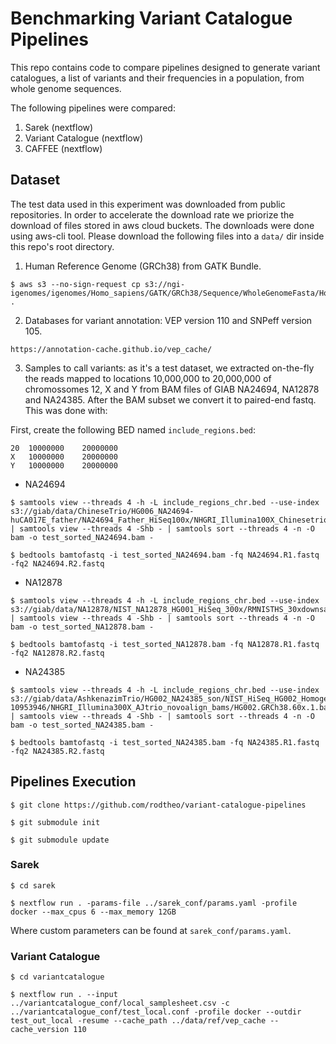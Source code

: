 # Benchmarking Variant Catalogue Pipelines

This repo contains code to compare pipelines designed to generate variant catalogues, a list of variants and their frequencies in a population, from whole genome sequences.

The following pipelines were compared:

1. Sarek (nextflow)
2. Variant Catalogue (nextflow)
3. CAFFEE (nextflow)

## Dataset

The test data used in this experiment was downloaded from public repositories. In order to accelerate the download rate we priorize the download of files stored in aws cloud buckets. The downloads were done using aws-cli tool. Please download the following files into a `data/` dir inside this repo's root directory.

1. Human Reference Genome (GRCh38) from GATK Bundle.
```
$ aws s3 --no-sign-request cp s3://ngi-igenomes/igenomes/Homo_sapiens/GATK/GRCh38/Sequence/WholeGenomeFasta/Homo_sapiens_assembly38.fasta* .
```
2. Databases for variant annotation: VEP version 110 and SNPeff version 105. 
```
https://annotation-cache.github.io/vep_cache/
```
3. Samples to call variants: as it's a test dataset, we extracted on-the-fly the reads mapped to locations 10,000,000 to 20,000,000 of chromossomes 12, X and Y from BAM files of GIAB NA24694, NA12878 and NA24385. After the BAM subset we convert it to paired-end fastq. This was done with:

First, create the following BED named `include_regions.bed`:

```
20	10000000	20000000
X	10000000	20000000
Y	10000000	20000000
```

- NA24694
```
$ samtools view --threads 4 -h -L include_regions_chr.bed --use-index s3://giab/data/ChineseTrio/HG006_NA24694-huCA017E_father/NA24694_Father_HiSeq100x/NHGRI_Illumina100X_Chinesetrio_novoalign_bams/HG006.GRCh38_full_plus_hs38d1_analysis_set_minus_alts.100x.bam | samtools view --threads 4 -Shb - | samtools sort --threads 4 -n -O bam -o test_sorted_NA24694.bam -

$ bedtools bamtofastq -i test_sorted_NA24694.bam -fq NA24694.R1.fastq -fq2 NA24694.R2.fastq
```


- NA12878
```
$ samtools view --threads 4 -h -L include_regions_chr.bed --use-index s3://giab/data/NA12878/NIST_NA12878_HG001_HiSeq_300x/RMNISTHS_30xdownsample.bam | samtools view --threads 4 -Shb - | samtools sort --threads 4 -n -O bam -o test_sorted_NA12878.bam -

$ bedtools bamtofastq -i test_sorted_NA12878.bam -fq NA12878.R1.fastq -fq2 NA12878.R2.fastq
```


- NA24385
```
$ samtools view --threads 4 -h -L include_regions_chr.bed --use-index s3://giab/data/AshkenazimTrio/HG002_NA24385_son/NIST_HiSeq_HG002_Homogeneity-10953946/NHGRI_Illumina300X_AJtrio_novoalign_bams/HG002.GRCh38.60x.1.bam | samtools view --threads 4 -Shb - | samtools sort --threads 4 -n -O bam -o test_sorted_NA24385.bam -

$ bedtools bamtofastq -i test_sorted_NA24385.bam -fq NA24385.R1.fastq -fq2 NA24385.R2.fastq
```

## Pipelines Execution

```
$ git clone https://github.com/rodtheo/variant-catalogue-pipelines

$ git submodule init

$ git submodule update
```

### Sarek

```
$ cd sarek 

$ nextflow run . -params-file ../sarek_conf/params.yaml -profile docker --max_cpus 6 --max_memory 12GB
```

Where custom parameters can be found at `sarek_conf/params.yaml`.

### Variant Catalogue


```
$ cd variantcatalogue

$ nextflow run . --input ../variantcatalogue_conf/local_samplesheet.csv -c ../variantcatalogue_conf/test_local.conf -profile docker --outdir test_out_local -resume --cache_path ../data/ref/vep_cache --cache_version 110
```
